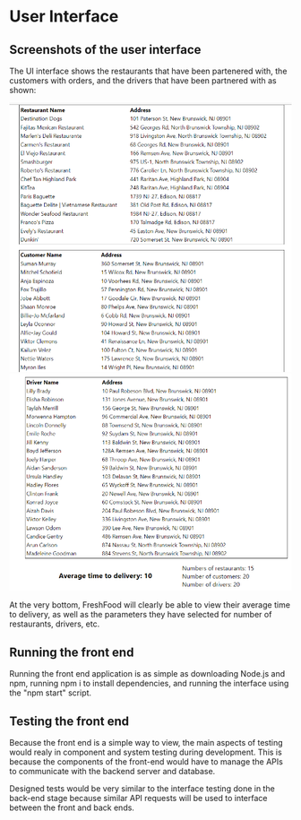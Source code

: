 # User Interface

## Screenshots of the user interface

The UI interface shows the restaurants that have been partenered with, the customers with orders, and the drivers that have been partnered with as shown:

![first part of UI](./images/firstPartOfUI.png)
![second part of UI](./images/secondPartOfUi.png)

At the very bottom, FreshFood will clearly be able to view their average time to delivery, as well as the parameters they have selected for number of restaurants, drivers, etc.

## Running the front end
Running the front end application is as simple as downloading Node.js and npm, running npm i to install dependencies, and running the interface using the "npm start" script.

## Testing the front end
Because the front end is a simple way to view, the main aspects of testing would realy in component and system testing during development. This is because the components of the front-end would have to manage the APIs to communicate with the backend server and database.

Designed tests would be very similar to the interface testing done in the back-end stage because similar API requests will be used to interface between the front and back ends.